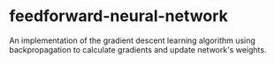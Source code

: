 # feedforward-neural-network
An implementation of the gradient descent learning algorithm using backpropagation to calculate gradients and update network's weights.
